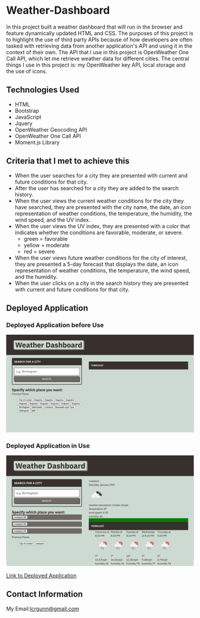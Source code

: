 # Weather-Dashboard

In this project built a weather dashboard that will run in the browser and feature dynamically updated HTML and CSS. The purposes of this project is to highlight the use of third party APIs because of how developers are often tasked with retrieving data from another application's API and using it in the context of their own. The API that I use in this project is OpenWeather One Call API, which let me retrieve weather data for different cities. The central things I use in this project is: my OpenWeather key API, local storage and the use of icons. 

## Technologies Used

* HTML
* Bootstrap
* JavaScript
* Jquery
* OpenWeather Geocoding API
* OpenWeather One Call API
* Moment.js Library


## Criteria that I met to achieve this

* When the user searches for a city they are presented with current and future conditions for that city.
* After the user has searched for a city they are added to the search history.
* When the user views the current weather conditions for the city they have searched, they are presented with the city name, the date, an icon representation of weather conditions, the temperature, the humidity, the wind speed, and the UV index.
* When the user views the UV index, they are presented with a color that indicates whether the conditions are favorable, moderate, or severe. 
  * green = favorable
  * yellow = moderate
  * red = severe
* When the user views future weather conditions for the city of interest, they are presented a 5-day forecast that displays the date, an icon representation of weather conditions, the temperature, the wind speed, and the humidity.
* When the user clicks on a city in the search history they are presented with current and future conditions for that city.

## Deployed Application

### Deployed Application before Use

![Deployed Application before Use](./Assets/images/Before-Use-Deployed-Application.png?raw=true)

### Deployed Application in Use

![Deployed Application in use](./Assets/images/Deployed-Application.png?raw=true)

[Link to Deployed Application](https://lisacr01.github.io/Weather-Dashboard/)

## Contact Information

My Email:[lcrgunn@gmail.com](mailto:lcrgunn@gmail.com)